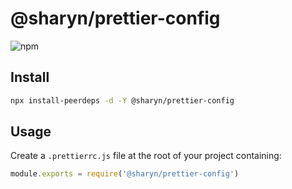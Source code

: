 # @sharyn/prettier-config

![npm](https://img.shields.io/npm/v/@sharyn/prettier-config.svg)

## Install

```bash
npx install-peerdeps -d -Y @sharyn/prettier-config
```

## Usage

Create a `.prettierrc.js` file at the root of your project containing:

```js
module.exports = require('@sharyn/prettier-config')
```
